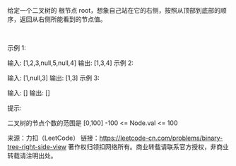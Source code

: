 给定一个二叉树的 根节点 root，想象自己站在它的右侧，按照从顶部到底部的顺序，返回从右侧所能看到的节点值。

 

示例 1:



输入: [1,2,3,null,5,null,4]
输出: [1,3,4]
示例 2:

输入: [1,null,3]
输出: [1,3]
示例 3:

输入: []
输出: []
 

提示:

二叉树的节点个数的范围是 [0,100]
-100 <= Node.val <= 100 

来源：力扣（LeetCode）
链接：https://leetcode-cn.com/problems/binary-tree-right-side-view
著作权归领扣网络所有。商业转载请联系官方授权，非商业转载请注明出处。